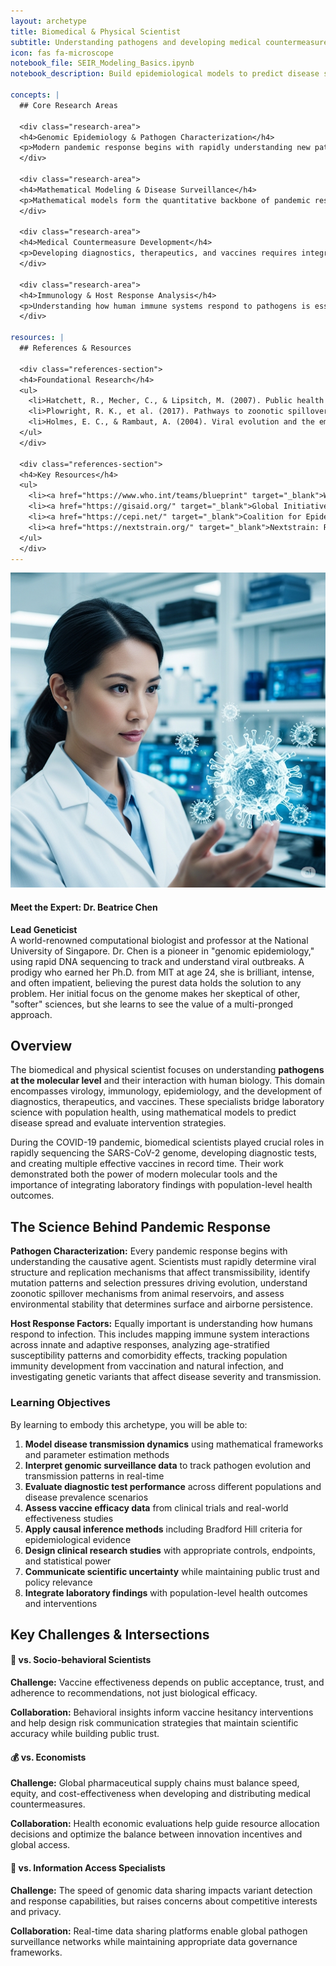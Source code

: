 ```yaml
---
layout: archetype
title: Biomedical & Physical Scientist
subtitle: Understanding pathogens and developing medical countermeasures
icon: fas fa-microscope
notebook_file: SEIR_Modeling_Basics.ipynb
notebook_description: Build epidemiological models to predict disease spread. Analyze transmission dynamics, R₀ calculations, and intervention impacts using mathematical modeling.

concepts: |
  ## Core Research Areas

  <div class="research-area">
  <h4>Genomic Epidemiology & Pathogen Characterization</h4>
  <p>Modern pandemic response begins with rapidly understanding new pathogens at the molecular level. Biomedical scientists use genomic sequencing and phylogenetic analysis to track pathogen origins, spread patterns, and evolution in real-time. This includes studying viral fitness landscapes, antigenic drift patterns that affect vaccine effectiveness, and the mechanisms that enable cross-species transmission from animal reservoirs to humans.</p>
  </div>

  <div class="research-area">
  <h4>Mathematical Modeling & Disease Surveillance</h4>
  <p>Mathematical models form the quantitative backbone of pandemic response, helping predict disease spread and evaluate intervention strategies. Scientists develop compartmental models (SIR, SEIR) for outbreak prediction, estimate reproduction numbers (R₀) to assess transmission potential, and calculate critical parameters like serial intervals that inform contact tracing policies. Genomic epidemiology adds another layer, using pathogen sequencing data to reconstruct transmission chains.</p>
  </div>

  <div class="research-area">
  <h4>Medical Countermeasure Development</h4>
  <p>Developing diagnostics, therapeutics, and vaccines requires integrating laboratory science with clinical research. This spans molecular diagnostics for rapid pathogen detection, antiviral drug discovery and resistance analysis, and vaccine platform optimization across different technologies (mRNA, viral vector, protein subunit). Clinical trial design and regulatory pathways ensure these countermeasures can be deployed safely and effectively during emergencies.</p>
  </div>

  <div class="research-area">
  <h4>Immunology & Host Response Analysis</h4>
  <p>Understanding how human immune systems respond to pathogens is essential for developing effective interventions. Scientists study innate and adaptive immune responses, analyze age-stratified susceptibility patterns, and investigate genetic variants that affect disease severity. This includes establishing correlates of protection for vaccines and understanding how population immunity develops through vaccination and natural infection.</p>
  </div>

resources: |
  ## References & Resources

  <div class="references-section">
  <h4>Foundational Research</h4>
  <ul>
    <li>Hatchett, R., Mecher, C., & Lipsitch, M. (2007). Public health interventions and epidemic intensity during the 1918 influenza pandemic. <em>Proceedings of the National Academy of Sciences</em>, 104(18), 7582-7587.</li>
    <li>Plowright, R. K., et al. (2017). Pathways to zoonotic spillover. <em>Nature Reviews Microbiology</em>, 15(8), 502-510.</li>
    <li>Holmes, E. C., & Rambaut, A. (2004). Viral evolution and the emergence of SARS coronavirus. <em>Philosophical Transactions of the Royal Society B</em>, 359(1447), 1059-1065.</li>
  </ul>
  </div>

  <div class="references-section">
  <h4>Key Resources</h4>
  <ul>
    <li><a href="https://www.who.int/teams/blueprint" target="_blank">WHO R&D Blueprint for Epidemics</a></li>
    <li><a href="https://gisaid.org/" target="_blank">Global Initiative on Sharing Avian Influenza Data (GISAID)</a></li>
    <li><a href="https://cepi.net/" target="_blank">Coalition for Epidemic Preparedness Innovations (CEPI)</a></li>
    <li><a href="https://nextstrain.org/" target="_blank">Nextstrain: Real-time tracking of pathogen evolution</a></li>
  </ul>
  </div>
---
```


<div class="expert-bio-box">
  <img src="../assets/images/beatrice-chen.png" alt="Portrait of Dr. Beatrice Chen" class="expert-photo">
  <div class="expert-details">
    <h4>Meet the Expert: <strong>Dr. Beatrice Chen</strong></h4>
    <p>
      <strong>Lead Geneticist</strong><br>
      A world-renowned computational biologist and professor at the National University of Singapore. Dr. Chen is a pioneer in "genomic epidemiology," using rapid DNA sequencing to track and understand viral outbreaks. A prodigy who earned her Ph.D. from MIT at age 24, she is brilliant, intense, and often impatient, believing the purest data holds the solution to any problem. Her initial focus on the genome makes her skeptical of other, "softer" sciences, but she learns to see the value of a multi-pronged approach.
    </p>
  </div>
</div>

## Overview

The biomedical and physical scientist focuses on understanding **pathogens at the molecular level** and their interaction with human biology. This domain encompasses virology, immunology, epidemiology, and the development of diagnostics, therapeutics, and vaccines. These specialists bridge laboratory science with population health, using mathematical models to predict disease spread and evaluate intervention strategies.

During the COVID-19 pandemic, biomedical scientists played crucial roles in rapidly sequencing the SARS-CoV-2 genome, developing diagnostic tests, and creating multiple effective vaccines in record time. Their work demonstrated both the power of modern molecular tools and the importance of integrating laboratory findings with population-level health outcomes.

## The Science Behind Pandemic Response

**Pathogen Characterization:** Every pandemic response begins with understanding the causative agent. Scientists must rapidly determine viral structure and replication mechanisms that affect transmissibility, identify mutation patterns and selection pressures driving evolution, understand zoonotic spillover mechanisms from animal reservoirs, and assess environmental stability that determines surface and airborne persistence.

**Host Response Factors:** Equally important is understanding how humans respond to infection. This includes mapping immune system interactions across innate and adaptive responses, analyzing age-stratified susceptibility patterns and comorbidity effects, tracking population immunity development from vaccination and natural infection, and investigating genetic variants that affect disease severity and transmission.

<div class="learning-objectives">
<h3>Learning Objectives</h3>
<p>By learning to embody this archetype, you will be able to:</p>
<ol>
  <li><strong>Model disease transmission dynamics</strong> using mathematical frameworks and parameter estimation methods</li>
  <li><strong>Interpret genomic surveillance data</strong> to track pathogen evolution and transmission patterns in real-time</li>
  <li><strong>Evaluate diagnostic test performance</strong> across different populations and disease prevalence scenarios</li>
  <li><strong>Assess vaccine efficacy data</strong> from clinical trials and real-world effectiveness studies</li>
  <li><strong>Apply causal inference methods</strong> including Bradford Hill criteria for epidemiological evidence</li>
  <li><strong>Design clinical research studies</strong> with appropriate controls, endpoints, and statistical power</li>
  <li><strong>Communicate scientific uncertainty</strong> while maintaining public trust and policy relevance</li>
  <li><strong>Integrate laboratory findings</strong> with population-level health outcomes and interventions</li>
</ol>
</div>

## Key Challenges & Intersections

<div class="challenge-box">
<h4><span>🧠</span> vs. Socio-behavioral Scientists</h4>
<p><strong>Challenge:</strong> Vaccine effectiveness depends on public acceptance, trust, and adherence to recommendations, not just biological efficacy.</p>
<p><strong>Collaboration:</strong> Behavioral insights inform vaccine hesitancy interventions and help design risk communication strategies that maintain scientific accuracy while building public trust.</p>
</div>

<div class="challenge-box">
<h4><span>💰</span> vs. Economists</h4>
<p><strong>Challenge:</strong> Global pharmaceutical supply chains must balance speed, equity, and cost-effectiveness when developing and distributing medical countermeasures.</p>
<p><strong>Collaboration:</strong> Health economic evaluations help guide resource allocation decisions and optimize the balance between innovation incentives and global access.</p>
</div>

<div class="challenge-box">
<h4><span>📱</span> vs. Information Access Specialists</h4>
<p><strong>Challenge:</strong> The speed of genomic data sharing impacts variant detection and response capabilities, but raises concerns about competitive interests and privacy.</p>
<p><strong>Collaboration:</strong> Real-time data sharing platforms enable global pathogen surveillance networks while maintaining appropriate data governance frameworks.</p>
</div>